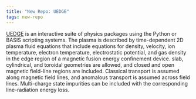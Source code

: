 ```yaml
---
title: "New Repo: UEDGE"
tags: new-repo
---
```


[UEDGE](https://github.com/LLNL/UEDGE) is an interactive suite of physics packages using the Python or BASIS scripting systems. The plasma is described by time-dependent 2D plasma fluid equations that include equations for density, velocity, ion temperature, electron temperature, electrostatic potential, and gas density in the edge region of a magnetic fusion energy confinement device. slab, cylindrical, and toroidal geometries are allowed, and closed and open magnetic field-line regions are included. Classical transport is assumed along magnetic field lines, and anomalous transport is assumed across field lines. Multi-charge state impurities can be included with the corresponding line-radiation energy loss.
